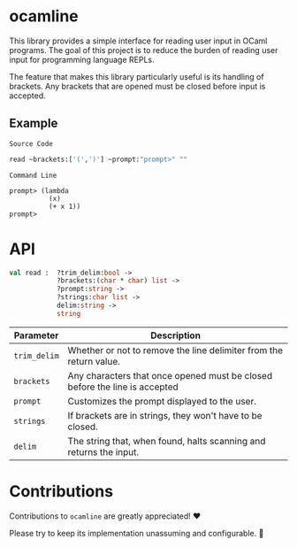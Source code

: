 # ocamline

This library provides a simple interface for reading user input
in OCaml programs. The goal of this project is to reduce the
burden of reading user input for programming language REPLs.

The feature that makes this library particularly useful is its handling of
brackets. Any brackets that are opened must be closed before input is accepted.


## Example

`Source Code`
```ocaml
read ~brackets:['(',')'] ~prompt:"prompt>" ""
```
`Command Line`
```
prompt> (lambda
          (x)
          (+ x 1))
prompt>
```


# API

```ocaml
val read :  ?trim_delim:bool ->
            ?brackets:(char * char) list ->
            ?prompt:string ->
            ?strings:char list ->
            delim:string ->
            string
```
|Parameter|Description|
|---|---|
|`trim_delim`|Whether or not to remove the line delimiter from the return value.|
|`brackets`| Any characters that once opened must be closed before the line is accepted|
|`prompt`| Customizes the prompt displayed to the user.|
|`strings`| If brackets are in strings, they won't have to be closed.|
|`delim`| The string that, when found, halts scanning and returns the input.|

# Contributions

Contributions to `ocamline` are greatly appreciated! ❤️

Please try to keep its implementation unassuming and configurable. 🙂
